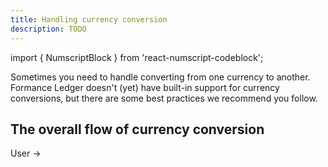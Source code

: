 ```yaml
---
title: Handling currency conversion
description: TODO
---
```


import { NumscriptBlock } from 'react-numscript-codeblock';

Sometimes you need to handle converting from one currency to another. Formance Ledger doesn't (yet) have built-in support for currency conversions, but there are some best practices we recommend you follow.


## The overall flow of currency conversion

User -> 
